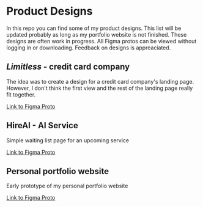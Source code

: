 # Product Designs
In this repo you can find some of my product designs. This list will be updated probably as long as my portfolio website is not finished. These designs are often work in progress. All Figma protos can be viewed without logging in or downloading. Feedback on designs is appreaciated.


## *Limitless* - credit card company
The idea was to create a design for a credit card company's landing page. However, I don't think the first view and the rest of the landing page really fit together.

[Link to Figma Proto](https://www.figma.com/proto/OaNplYxwFWuZUmJM3KuMF5/limitless?type=design&node-id=16-83&t=w1wjj4IydPQwKno0-0&scaling=min-zoom&page-id=0:1)

## HireAI - AI Service
Simple waiting list page for an upcoming service

[Link to Figma Proto](https://www.figma.com/proto/GrmXp1ODbt2G48WdoUhGRf/Untitled?type=design&node-id=1-2&t=zr63g8AM0VSEOL46-1&scaling=min-zoom&page-id=0%3A1&mode=design)

## Personal portfolio website
Early prototype of my personal portfolio website

[Link to Figma Proto](https://www.figma.com/proto/D7kSGKBMCrC9KXU6kypqcX/PORTFOLIO?type=design&node-id=301-2&t=4pJ0UjzSOwFaNvA1-0&scaling=min-zoom&page-id=0%3A1)
